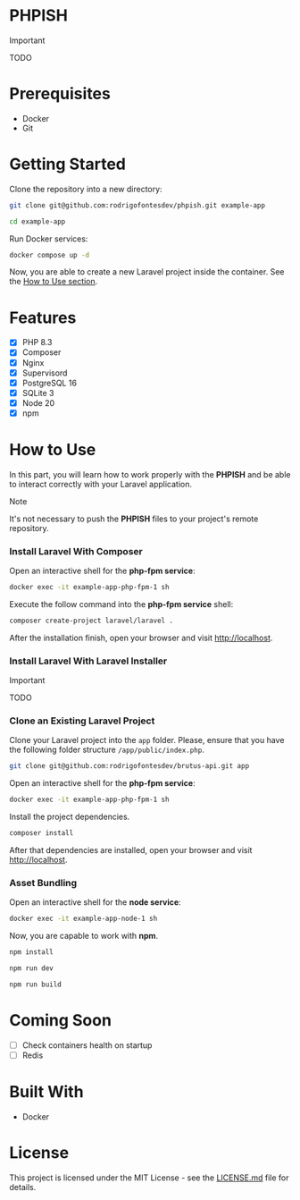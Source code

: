 # PHPISH

> [!IMPORTANT]
> TODO

# Prerequisites

-   Docker
-   Git

# Getting Started

Clone the repository into a new directory:

```sh
git clone git@github.com:rodrigofontesdev/phpish.git example-app
```

```sh
cd example-app
```

Run Docker services:

```sh
docker compose up -d
```

Now, you are able to create a new Laravel project inside the container. See the [How to Use section](#how-to-use).

# Features

-   [x] PHP 8.3
-   [x] Composer
-   [x] Nginx
-   [x] Supervisord
-   [x] PostgreSQL 16
-   [x] SQLite 3
-   [x] Node 20
-   [x] npm

# How to Use

In this part, you will learn how to work properly with the **PHPISH** and be able to interact correctly with your Laravel application.

> [!NOTE]
> It's not necessary to push the **PHPISH** files to your project's remote repository.

### Install Laravel With Composer

Open an interactive shell for the **php-fpm service**:

```sh
docker exec -it example-app-php-fpm-1 sh
```

Execute the follow command into the **php-fpm service** shell:

```sh
composer create-project laravel/laravel .
```

After the installation finish, open your browser and visit [http://localhost](http://localhost).

### Install Laravel With Laravel Installer

> [!IMPORTANT]
> TODO

### Clone an Existing Laravel Project

Clone your Laravel project into the `app` folder. Please, ensure that you have the following folder structure `/app/public/index.php`.

```sh
git clone git@github.com:rodrigofontesdev/brutus-api.git app
```

Open an interactive shell for the **php-fpm service**:

```sh
docker exec -it example-app-php-fpm-1 sh
```

Install the project dependencies.

```sh
composer install
```

After that dependencies are installed, open your browser and visit [http://localhost](http://localhost).

### Asset Bundling

Open an interactive shell for the **node service**:

```sh
docker exec -it example-app-node-1 sh
```

Now, you are capable to work with **npm**.

```sh
npm install
```

```sh
npm run dev
```

```sh
npm run build
```

# Coming Soon

-   [ ] Check containers health on startup
-   [ ] Redis

# Built With

-   Docker

# License

This project is licensed under the MIT License - see the [LICENSE.md](LICENSE) file for details.
